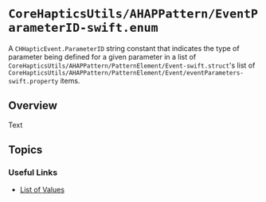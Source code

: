 # ``CoreHapticsUtils/AHAPPattern/EventParameterID-swift.enum``


A `CHHapticEvent.ParameterID` string constant that indicates the type of parameter being defined for a given parameter in a list of ``CoreHapticsUtils/AHAPPattern/PatternElement/Event-swift.struct``'s list of ``CoreHapticsUtils/AHAPPattern/PatternElement/Event/eventParameters-swift.property`` items.


## Overview

<!--@START_MENU_TOKEN@-->Text<!--@END_MENU_TOKEN@-->

## Topics

### Useful Links

- [List of Values](https://developer.apple.com/documentation/corehaptics/representing_haptic_patterns_in_ahap_files#:~:text=Specify%20the%20Parameter%20by%20ID)
